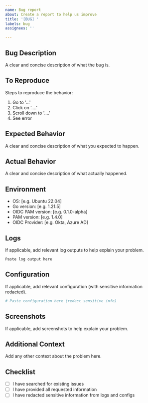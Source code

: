 ```yaml
---
name: Bug report
about: Create a report to help us improve
title: '[BUG] '
labels: bug
assignees: ''

---
```


## Bug Description
A clear and concise description of what the bug is.

## To Reproduce
Steps to reproduce the behavior:
1. Go to '...'
2. Click on '....'
3. Scroll down to '....'
4. See error

## Expected Behavior
A clear and concise description of what you expected to happen.

## Actual Behavior
A clear and concise description of what actually happened.

## Environment
- OS: [e.g. Ubuntu 22.04]
- Go version: [e.g. 1.21.5]
- OIDC PAM version: [e.g. 0.1.0-alpha]
- PAM version: [e.g. 1.4.0]
- OIDC Provider: [e.g. Okta, Azure AD]

## Logs
If applicable, add relevant log outputs to help explain your problem.

```
Paste log output here
```

## Configuration
If applicable, add relevant configuration (with sensitive information redacted).

```yaml
# Paste configuration here (redact sensitive info)
```

## Screenshots
If applicable, add screenshots to help explain your problem.

## Additional Context
Add any other context about the problem here.

## Checklist
- [ ] I have searched for existing issues
- [ ] I have provided all requested information
- [ ] I have redacted sensitive information from logs and configs